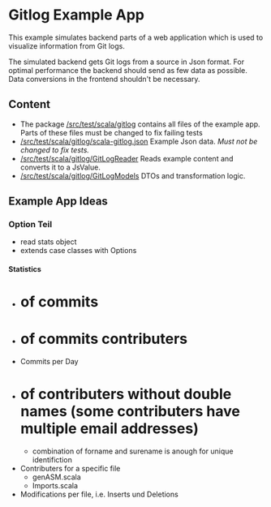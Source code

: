 # Gitlog Example App
This example simulates backend parts of a web application which is used to visualize information from Git logs.

The simulated backend gets Git logs from a source in Json format. For optimal performance the backend should send as few
data as possible. Data conversions in the frontend shouldn't be necessary.

## Content
 * The package [/src/test/scala/gitlog](/src/test/scala/gitlog) contains all files of the example app. Parts of these files must be changed to fix failing tests
 * [/src/test/scala/gitlog/scala-gitlog.json](/src/test/scala/gitlog/scala-gitlog.json) Example Json data. *Must not be changed to fix tests.*
 * [/src/test/scala/gitlog/GitLogReader](/src/test/scala/gitlog/GitLogReader.scala) Reads example content and converts it to a JsValue.
 * [/src/test/scala/gitlog/GitLogModels](/src/test/scala/gitlog/GitLogModels.scala) DTOs and transformation logic.

  


## Example App Ideas

### Option Teil
* read stats object
* extends case classes with Options

#### Statistics
* # of commits
* # of commits contributers
* Commits per Day
* # of contributers without double names (some contributers have multiple email addresses)
  * combination of forname and surename is anough for unique identifiction
* Contributers for a specific file
  * genASM.scala
  * Imports.scala
* Modifications per file, i.e. Inserts und Deletions
